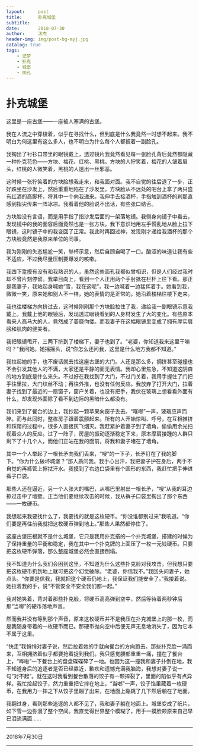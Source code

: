```yaml
---
layout:     post
title:      扑克城堡
subtitle:
date:       2018-07-30
author:     沐杰
header-img: img/post-bg-myj.jpg
catalog: true
tags:
    - 记梦
    - 扑克
    - 城堡
    - 面孔
---
```


# 扑克城堡

这里是一座古堡——一座被人塞满的古堡。

我在人流之中穿梭着，似乎在寻找什么，但到底是什么我竟然一时想不起来。我不明白为何这里有这么多人，也不明白为什么每个人都扳着一副脸孔。

我掏出了衬衫口带里的眼镜戴上，透过镜片我竟然看见每一张脸孔背后竟然都隐藏一种扑克花色——方块、梅花、红桃、黑桃。方块的人狞笑着，梅花的人皱着眉头，红桃的人微笑着，黑桃的人透出一丝邪恶。

这时候一张狞笑着的方块脸想我走来，和我面对面。我不自觉的往后退了一步，正好跌坐在沙发上，然后重重地陷在了沙发里。方块脸从不远处的吧台上拿了两只盛有红酒的高脚杯，将其中一个向我递来。我伸手去接酒杯，手指触到酒杯的刹那直感到指尖传来一阵冰凉。我看着他的脸说不出话，有些张口结舌。

方块脸没有言语，而是用手指了指沙发后面的一架落地镜。我侧身向镜子中看去，发现镜中的我的面容后面竟然也是一张方块。我下意识地用左手慌乱地从脸上拉下眼镜，这时镜子中的我变回了正常。我此时再回过神，发现刚才递给我酒杯的那个方块脸竟然是我原来单位的同事。

我为刚刚的失态尴尬一笑，举杯示意，然后自顾自喝了一口。酸涩的味道让我有些不适应，不过我尽量压制要爆发的咳嗽。

我四下踅摸有没有和我熟识的人，虽然这些面孔我都似曾相识，但是人们经过我时却不曾片刻停留。我举目向上，看到一个人正用两个手肘抵在栏杆上往下看。那正是我妻子，我站起身喊她“雪，我在这呢”，我一边喊着一边猛挥着手。她看到我，微微一笑，原来她和别人不一样，她的表情的是正常的。她沿着楼梯往楼下走来。

我也往楼梯方向挤过去，这时候刚刚那个方块脸拉住了我，递给我一副眼镜示意我戴上。我戴上他的眼镜后，发现透过眼镜看到的人身材发生了大的变化。有些原本看来人高马大的人，竟然成了萎靡佝偻。而我妻子在这幅眼镜里变成了拥有厚实肩膀和肌肉的健美者。

我把眼镜甩开，三两下挤到了楼梯下，妻子也到了。“老婆，你知道我来这里干嘛吗？”我问她。她摇摇头，说“你怎么还问我，这里是什么地方我都不知道。”

我拉起她的手，也不废话就去找这座古堡的大门。人还是那么多，拥挤甚至碰撞也不会引发其他人的不满，大家还是平静的面无表情。我却心里焦急，不知道这阴森的地方到底是什么来头。不过好在我找到了大门，不过门关着，我用手握住了门把手往里拉，大门纹丝不动；再往外推，也没有任何反应。我放弃了打开大门，拉着妻子找到了最近的一扇窗子，窗户关着，也没有把手，我伏在玻璃上想看看外面有什么，却发现外面除了看不到边际的黑暗什么都没有。

我们来到了餐台的边上，我抄起一颗苹果向窗子丢去。“哐啷”一声，玻璃应声而碎。而与此同时，整栋房子跟着震颤起来。所有的人开始惊叫、呼号，在互相推挤和踩踏的过程中，很多人直接灰飞烟灭。我赶紧护着妻子到了墙角，偷偷用余光扫视着众人的反应。过了一阵子，房屋的振动逐渐稳定下来，原本摩肩接踵的人群只剩下了十几个人，而他们正站在我的面前，将我和妻子堵在了墙角。

其中一个人举起了一根长矛向我们丢来，“嗖”的一下子，长矛钉在了我的脚下。“你为什么破坏城堡？”那人质问我。我手心出汗，我把妻子护在身后，两手不自觉的再裤管上擦拭汗水。我摸到了右边口袋里有个圆形的东西，我赶忙把手伸进裤子口袋。

那些人还在逼近，另一个人张大的嘴巴，从嘴巴里射出一根长矛，“嗖”从我的耳边掠过击中了墙壁。正当他们要继续攻击的时候，我从裤子口袋里掏出了那个东西——一枚硬币。

我想起来我要找什么了，我要找的就是这枚硬币。“你没谁都别过来”我吼道。“你们要是再往前我就把这枚硬币弹到地上。”那些人果然都停住了。

这座古堡压根就不是什么城堡，它只是我用扑克搭的一个扑克城堡，搭建的时候为了保持重量的平衡和稳定，我在其中一个扑克牌的上面压了一枚一元钱硬币。只要把这枚硬币弹落，那么整座城堡必然会直接倒塌。

我不知道为什么我们会困到这里，不知道为什么这些扑克脸对我攻击，但我想只要把这枚硬币扔到地上就可把这个幻觉破除。“老婆，你信我不。”我回头问妻子，她点头。“你要是信我，我就把这个硬币仍地上，我保证我们能安全了。”我接着说。她拉着我的手，说“不管安全不安全我们都一起。”

我对她笑着，背对着那些扑克脸，将硬币高高弹到空中，然后等待着两秒钟后那“当啷”的硬币落地声音。

然而我并没有等到那个声音，原来这枚硬币并不是我压在扑克城堡上的那一枚，而是我随身带着的一枚硬币而已。那硬币抛向空中后便无声无息地消失了，因为它本不属于这里。

“快走”我悄悄对妻子说，然后拉着她的手就向餐台的方向跑去。那些扑克脸一涌而来，互相拥挤着似乎都要抢着捉到我们。我只感觉腰部重重一痛，撞在了餐台上，“哗啦”一下餐台上的盘盘碟碟碎了一地。也因为这一撞我和妻子扑倒在地，我不知道身后的追逐者是否已经靠近，歉疚和遗憾充满我脑海，我想对妻子说一句“对不起”。就在这时我看到餐台散落的饺子有一颗摔裂了，里面的陷似乎有点异样。我忙捡起饺子，然力重重把它摔在地上，“当啷”一声，饺子馅里藏着一枚硬币，在我用力一摔之下从饺子里蹦了出来，在地面上蹦跳了几下然后躺在了地面。

我翻过身，看到那些追逐的人都不见了，我和妻子躺在地面上。城堡变成了纸片，如下雪一边弥漫了整个空间。我直觉得世界整个模糊了，用手一摸脸颊原来自己早已泪流满面……

***

2018年7月30日

***
